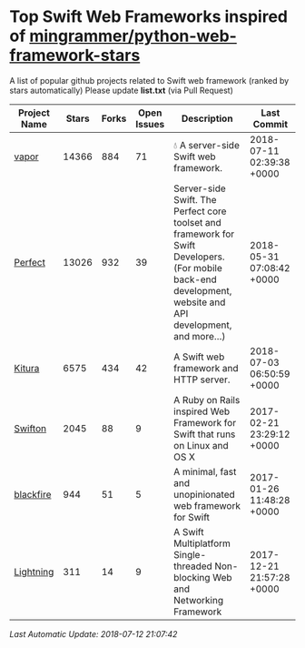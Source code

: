 # Top Swift Web Frameworks inspired of [mingrammer/python-web-framework-stars](https://github.com/mingrammer/python-web-framework-stars)
A list of popular github projects related to Swift web framework (ranked by stars automatically)
Please update **list.txt** (via Pull Request)

| Project Name | Stars | Forks | Open Issues | Description | Last Commit |
| ------------ | ----- | ----- | ----------- | ----------- | ----------- |
| [vapor](https://github.com/vapor/vapor) | 14366 | 884 | 71 | 💧 A server-side Swift web framework. | 2018-07-11 02:39:38 +0000 |
| [Perfect](https://github.com/PerfectlySoft/Perfect) | 13026 | 932 | 39 | Server-side Swift. The Perfect core toolset and framework for Swift Developers. (For mobile back-end development, website and API development, and more…) | 2018-05-31 07:08:42 +0000 |
| [Kitura](https://github.com/IBM-Swift/Kitura) | 6575 | 434 | 42 | A Swift web framework and HTTP server. | 2018-07-03 06:50:59 +0000 |
| [Swifton](https://github.com/sauliusgrigaitis/Swifton) | 2045 | 88 | 9 | A Ruby on Rails inspired Web Framework for Swift that runs on Linux and OS X | 2017-02-21 23:29:12 +0000 |
| [blackfire](https://github.com/elliottminns/blackfire) | 944 | 51 | 5 | A minimal, fast and unopinionated web framework for Swift | 2017-01-26 11:48:28 +0000 |
| [Lightning](https://github.com/skylab-inc/Lightning) | 311 | 14 | 9 | A Swift Multiplatform Single-threaded Non-blocking Web and Networking Framework | 2017-12-21 21:57:28 +0000 |

*Last Automatic Update: 2018-07-12 21:07:42*
